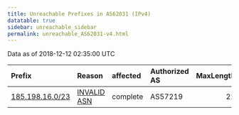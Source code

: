 ```yaml
---
title: Unreachable Prefixes in AS62031 (IPv4)
datatable: true
sidebar: unreachable_sidebar
permalink: unreachable_AS62031-v4.html
---
```


Data as of 2018-12-12 02:35:00 UTC


<div class="datatable-begin"></div>

| Prefix                                                   | Reason                                                                                                 | affected   | Authorized AS   |   MaxLength | Anchor                                         |   unreachable /24s |
|:---------------------------------------------------------|:-------------------------------------------------------------------------------------------------------|:-----------|:----------------|------------:|:-----------------------------------------------|-------------------:|
| [185.198.16.0/23](https://stat.ripe.net/185.198.16.0/23) | [INVALID ASN](https://rpki-validator.ripe.net/announcement-preview?asn=AS62031&prefix=185.198.16.0/23) | complete   | AS57219         |          22 | [RIPE](unreachable_RIPE_NCC_RPKI_Root-v4.html) |                  2 |

<div class="datatable-end"></div>